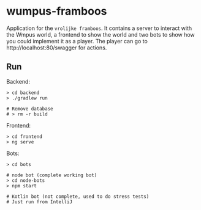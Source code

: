 # wumpus-framboos

Application for the `vrolijke framboos`. It contains a server to interact with the Wmpus world, a frontend to show the world and two bots to show how you could implement it as a player.
The player can go to http://localhost:80/swagger for actions.

## Run 
Backend:

```shell
> cd backend
> ./gradlew run

# Remove database
# > rm -r build
```

Frontend:

```shell
> cd frontend
> ng serve
```

Bots:
```shell
> cd bots

# node bot (complete working bot)
> cd node-bots
> npm start

# Kotlin bot (not complete, used to do stress tests)
# Just run from IntelliJ
```
